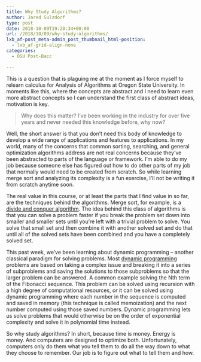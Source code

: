 ```yaml
---
title: Why Study Algorithms?
author: Jared Sulzdorf
type: post
date: 2018-10-09T19:20:34+00:00
url: /2018/10/09/why-study-algorithms/
lxb_af-post_meta-admin_post_thumbnail_html-position:
  - lxb_af-grid-align-none
categories:
  - OSU Post-Bacc

---
```

This is a question that is plaguing me at the moment as I force myself to relearn calculus for Analysis of Algorithms at Oregon State University. In moments like this, where the concepts are abstract and I need to learn even more abstract concepts so I can understand the first class of abstract ideas, motivation is key.

<blockquote class="wp-block-quote">
  Why does this matter? I&#8217;ve been working in the industry for over five years and never needed this knowledge before, why now?
</blockquote>

Well, the short answer is that you don&#8217;t need this body of knowledge to develop a wide range of applications and features to applications. In my world, many of the concerns that common sorting, searching, and general optimization algorithms address are not real concerns because they&#8217;ve been abstracted to parts of the language or framework. I&#8217;m able to do my job because someone else has figured out how to do other parts of my job that normally would need to be created from scratch. So while learning merge sort and analyzing its complexity is a fun exercise, I&#8217;ll not be writing it from scratch anytime soon.

<!--more-->

The real value in this course, or at least the parts that I find value in so far, are the techniques behind the algorithms. Merge sort, for example, is a [divide and conquer algorithm][1]. The idea behind this class of algorithms is that you can solve a problem faster if you break the problem set down into smaller and smaller sets until you&#8217;re left with a trivial problem to solve. You solve that small set and then combine it with another solved set and do that until all of the solved sets have been combined and you have a completely solved set.

This past week, we&#8217;ve been learning about dynamic programming &#8211; another classical paradigm for solving problems. Most [dynamic programming][1] problems are based on taking a complex issue and breaking it into a series of subproblems and saving the solutions to those subproblems so that the larger problem can be answered. A common example solving the Nth term of the Fibonacci sequence. This problem can be solved using recursion with a high degree of computational resources, _or_ it can be solved using dynamic programming where each number in the sequence is computed and saved in memory (this technique is called memoization) and the next number computed using those saved numbers. Dynamic programming lets us solve problems that would otherwise be on the order of exponential complexity and solve it in polynomial time instead.

So why study algorithms? In short, because time is money. Energy is money. And computers are designed to optimize both. Unfortunately, computers only do them what you tell them to do all the way down to what they choose to remember. Our job is to figure out what to tell them and how.

 [1]: https://en.wikipedia.org/wiki/Dynamic_programming